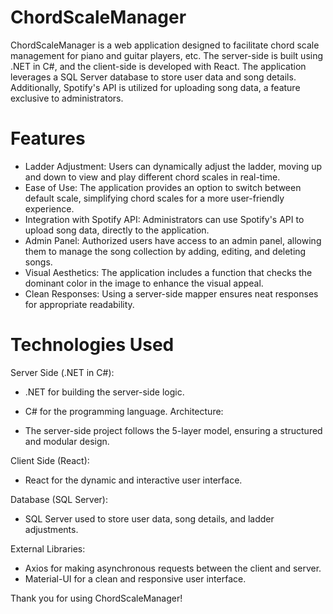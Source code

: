 # ChordScaleManager

ChordScaleManager is a web application designed to facilitate chord scale management for piano and guitar players, etc. The server-side is built using .NET in C#, and the client-side is developed with React. The application leverages a SQL Server database to store user data and song details. Additionally, Spotify's API is utilized for uploading song data, a feature exclusive to administrators.

# Features

- Ladder Adjustment: Users can dynamically adjust the ladder, moving up and down to view and play different chord scales in real-time.
- Ease of Use: The application provides an option to switch between default scale, simplifying chord scales for a more user-friendly experience.
- Integration with Spotify API: Administrators can use Spotify's API to upload song data, directly to the application.
- Admin Panel: Authorized users have access to an admin panel, allowing them to manage the song collection by adding, editing, and deleting songs.
- Visual Aesthetics: The application includes a function that checks the dominant color in the image to enhance the visual appeal.
- Clean Responses: Using a server-side mapper ensures neat responses for appropriate readability.

# Technologies Used

Server Side (.NET in C#):

- .NET for building the server-side logic.
- C# for the programming language.
Architecture:

- The server-side project follows the 5-layer model, ensuring a structured and modular design.

Client Side (React):

- React for the dynamic and interactive user interface.

Database (SQL Server):

- SQL Server used to store user data, song details, and ladder adjustments.

External Libraries:

- Axios for making asynchronous requests between the client and server.
- Material-UI for a clean and responsive user interface.

Thank you for using ChordScaleManager!
